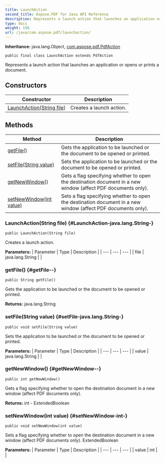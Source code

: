 ```yaml
---
title: LaunchAction
second_title: Aspose.PDF for Java API Reference
description: Represents a launch action that launches an application or opens or prints a document.
type: docs
weight: 156
url: /java/com.aspose.pdf/launchaction/
---
```

**Inheritance:**
java.lang.Object, [com.aspose.pdf.PdfAction](../../com.aspose.pdf/pdfaction)
```
public final class LaunchAction extends PdfAction
```

Represents a launch action that launches an application or opens or prints a document.
## Constructors

| Constructor | Description |
| --- | --- |
| [LaunchAction(String file)](#LaunchAction-java.lang.String-) | Creates a launch action. |
## Methods

| Method | Description |
| --- | --- |
| [getFile()](#getFile--) | Gets the application to be launched or the document to be opened or printed. |
| [setFile(String value)](#setFile-java.lang.String-) | Sets the application to be launched or the document to be opened or printed. |
| [getNewWindow()](#getNewWindow--) | Gets a flag specifying whether to open the destination document in a new window (affect PDF documents only). |
| [setNewWindow(int value)](#setNewWindow-int-) | Sets a flag specifying whether to open the destination document in a new window (affect PDF documents only). |
### LaunchAction(String file) {#LaunchAction-java.lang.String-}
```
public LaunchAction(String file)
```


Creates a launch action.

**Parameters:**
| Parameter | Type | Description |
| --- | --- | --- |
| file | java.lang.String |  |

### getFile() {#getFile--}
```
public String getFile()
```


Gets the application to be launched or the document to be opened or printed.

**Returns:**
java.lang.String
### setFile(String value) {#setFile-java.lang.String-}
```
public void setFile(String value)
```


Sets the application to be launched or the document to be opened or printed.

**Parameters:**
| Parameter | Type | Description |
| --- | --- | --- |
| value | java.lang.String |  |

### getNewWindow() {#getNewWindow--}
```
public int getNewWindow()
```


Gets a flag specifying whether to open the destination document in a new window (affect PDF documents only).

**Returns:**
int - ExtendedBoolean
### setNewWindow(int value) {#setNewWindow-int-}
```
public void setNewWindow(int value)
```


Sets a flag specifying whether to open the destination document in a new window (affect PDF documents only). ExtendedBoolean

**Parameters:**
| Parameter | Type | Description |
| --- | --- | --- |
| value | int |  |

